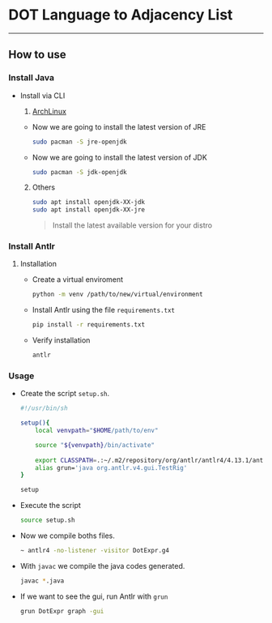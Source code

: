 # DOT Language to Adjacency List
---
## How to use
### Install Java

- Install via CLI

  1. [ArchLinux](https://www.tecmint.com/install-java-on-arch-linux/)
   
	* Now we are going to install the latest version of JRE
		```bash
		sudo pacman -S jre-openjdk
		```

	* Now we are going to install the latest version of JDK
		```bash
		sudo pacman -S jdk-openjdk
		```
   2. Others
		```bash
		sudo apt install openjdk-XX-jdk
		sudo apt install openjdk-XX-jre
		```
		>Install the latest available version for your distro

### Install Antlr
1. Installation
   * Create a virtual enviroment
		```bash
		python -m venv /path/to/new/virtual/environment
		```
   
   * Install Antlr using the file `requirements.txt`
		```bash
		pip install -r requirements.txt
		```
   
   * Verify installation
		```bash
		antlr
		```
  
### Usage
   
   * Create the script `setup.sh`.

		```sh
		#!/usr/bin/sh

		setup(){
			local venvpath="$HOME/path/to/env"

			source "${venvpath}/bin/activate"
			
			export CLASSPATH=.:~/.m2/repository/org/antlr/antlr4/4.13.1/antlr4-4.13.1-complete.jar:$CLASSPATH
			alias grun='java org.antlr.v4.gui.TestRig'
		}

		setup
		```
   * Execute the script
		```bash
		source setup.sh
		```

   * Now we compile boths files.
		```bash
		~ antlr4 -no-listener -visitor DotExpr.g4 
		```

   * With `javac` we compile the java codes generated.
		```bash
		javac *.java
		```

   * If we want to see the gui, run Antlr with `grun`
		```bash
		grun DotExpr graph -gui
        ```
